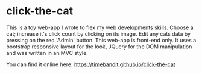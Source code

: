 # click-the-cat
This is a toy web-app I wrote to flex my web developments skills.
Choose a cat; increase it's click count by clicking on its image.
Edit any cats data by pressing on the red 'Admin' button.
This web-app is front-end only. It uses a bootstrap responsive layout for the look, 
JQuery for the DOM manipulation and was written in an MVC style.

You can find it online here: https://timebandit.github.io/click-the-cat
